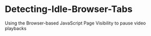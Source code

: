 # Detecting-Idle-Browser-Tabs
Using the Browser-based JavaScript Page Visibility to pause video playbacks
